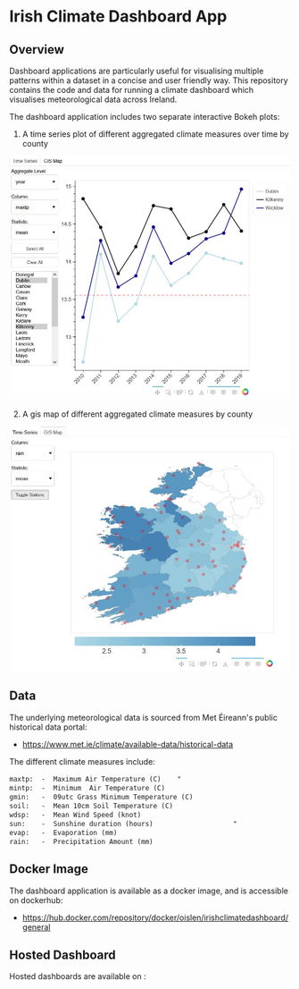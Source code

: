 # Irish Climate Dashboard App

## Overview

Dashboard applications are particularly useful for visualising multiple patterns within a dataset in a concise and user friendly way. This repository contains the code and data for running a climate dashboard which visualises meteorological data across Ireland. 

The dashboard application includes two separate interactive Bokeh plots:

1. A time series plot of different aggregated climate measures over time by county
   
![Time Series Plot](doc/line_dash.jpg)

2. A gis map of different aggregated climate measures by county

![Time Series Plot](doc/map_dash.jpg)

## Data

The underlying meteorological data is sourced from Met Éireann's public historical data portal:
* https://www.met.ie/climate/available-data/historical-data

The different climate measures include:

    maxtp:  -  Maximum Air Temperature (C)	  "
    mintp:  -  Minimum  Air Temperature (C)	
    gmin:   -  09utc Grass Minimum Temperature (C)	
    soil:   -  Mean 10cm Soil Temperature (C)	
    wdsp:   -  Mean Wind Speed (knot)	
    sun:    -  Sunshine duration (hours)					"	
    evap:   -  Evaporation (mm)	
    rain:   -  Precipitation Amount (mm)	

## Docker Image

The dashboard application is available as a docker image, and is accessible on dockerhub:
* https://hub.docker.com/repository/docker/oislen/irishclimatedashboard/general

## Hosted Dashboard

Hosted dashboards are available on :

